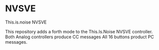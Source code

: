 # NVSVE
This.is.noise NVSVE

This repository adds a forth mode to the This.Is.Noise NVSVE controller. 
Both Analog controllers produce CC messages
All 16 buttons product PC messages.
